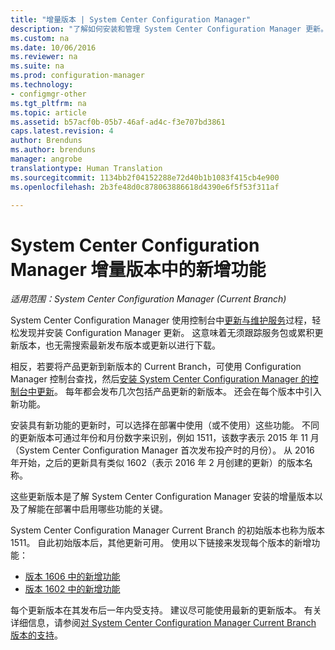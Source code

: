 ```yaml
---
title: "增量版本 | System Center Configuration Manager"
description: "了解如何安装和管理 System Center Configuration Manager 更新。"
ms.custom: na
ms.date: 10/06/2016
ms.reviewer: na
ms.suite: na
ms.prod: configuration-manager
ms.technology:
- configmgr-other
ms.tgt_pltfrm: na
ms.topic: article
ms.assetid: b57acf0b-05b7-46af-ad4c-f3e707bd3861
caps.latest.revision: 4
author: Brenduns
ms.author: brenduns
manager: angrobe
translationtype: Human Translation
ms.sourcegitcommit: 1134bb2f04152288e72d40b1b1083f415cb4e900
ms.openlocfilehash: 2b3fe48d0c878063886618d4390e6f5f53f311af

---
```

# <a name="whats-new-in-system-center-configuration-manager-incremental-versions"></a>System Center Configuration Manager 增量版本中的新增功能

*适用范围：System Center Configuration Manager (Current Branch)*




 System Center Configuration Manager 使用控制台中[更新与维护服务](/sccm/core/servers/manage/updates)过程，轻松发现并安装 Configuration Manager 更新。 这意味着无须跟踪服务包或累积更新版本，也无需搜索最新发布版本或更新以进行下载。

 相反，若要将产品更新到新版本的 Current Branch，可使用 Configuration Manager 控制台查找，然后[安装 System Center Configuration Manager 的控制台中更新](../../../core/servers/manage/install-in-console-updates.md)。 每年都会发布几次包括产品更新的新版本。 还会在每个版本中引入新功能。  

 安装具有新功能的更新时，可以选择在部署中使用（或不使用）这些功能。 不同的更新版本可通过年份和月份数字来识别，例如 1511，该数字表示 2015 年 11 月（System Center Configuration Manager 首次发布投产时的月份）。 从 2016 年开始，之后的更新具有类似 1602（表示 2016 年 2 月创建的更新）的版本名称。

 这些更新版本是了解 System Center Configuration Manager 安装的增量版本以及了解能在部署中启用哪些功能的关键。

 System Center Configuration Manager Current Branch 的初始版本也称为版本 1511。 自此初始版本后，其他更新可用。 使用以下链接来发现每个版本的新增功能：
  - [版本 1606 中的新增功能](../../../core/plan-design/changes/whats-new-in-version-1606.md)
  - [版本 1602 中的新增功能](../../../core/plan-design/changes/whats-new-in-version-1602.md)


 每个更新版本在其发布后一年内受支持。 建议尽可能使用最新的更新版本。 有关详细信息，请参阅[对 System Center Configuration Manager Current Branch 版本的支持](../../../core/servers/manage/current-branch-versions-supported.md)。  



<!--HONumber=Nov16_HO1-->


